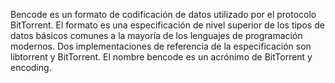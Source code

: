 Bencode es un formato de codificación de datos utilizado por el protocolo BitTorrent. El formato es una especificación de nivel superior de los tipos de datos básicos comunes a la mayoría de los lenguajes de programación modernos. Dos implementaciones de referencia de la especificación son libtorrent y BitTorrent. El nombre bencode es un acrónimo de BitTorrent y encoding.